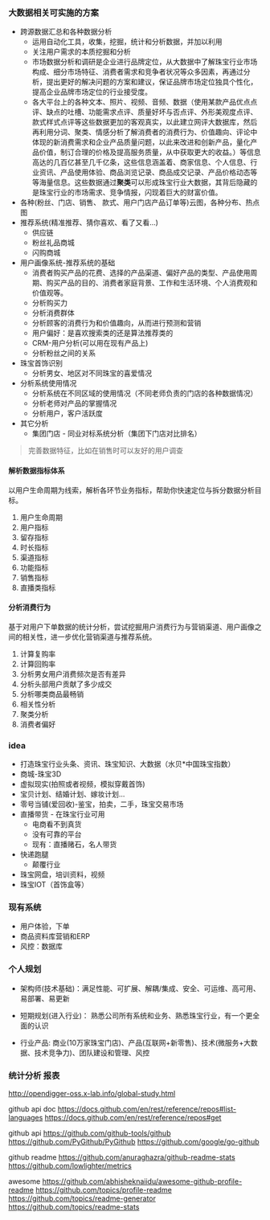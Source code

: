 
### 大数据相关可实施的方案
- 跨源数据汇总和各种数据分析
    - 运用自动化工具，收集，挖掘，统计和分析数据，并加以利用
    - 关注用户需求的本质挖掘和分析
    - 市场数据分析和调研是企业进行品牌定位，从大数据中了解珠宝行业市场构成、细分市场特征、消费者需求和竞争者状况等众多因素，再通过分析，提出更好的解决问题的方案和建议，保证品牌市场定位独具个性化，提高企业品牌市场定位的行业接受度。
    - 各大平台上的各种文本、照片、视频、音频、数据（使用某款产品优点点评、缺点的吐槽、功能需求点评、质量好坏与否点评、外形美观度点评、款式样式点评等这些数据更加的客观真实，以此建立网评大数据库，然后再利用分词、聚类、情感分析了解消费者的消费行为、价值趣向、评论中体现的新消费需求和企业产品质量问题，以此来改进和创新产品，量化产品价值，制订合理的价格及提高服务质量，从中获取更大的收益。）等信息高达的几百亿甚至几千亿条，这些信息涵盖着、商家信息、个人信息、行业资讯、产品使用体验、商品浏览记录、商品成交记录、产品价格动态等等海量信息。这些数据通过**聚类**可以形成珠宝行业大数据，其背后隐藏的是珠宝行业的市场需求、竞争情报，闪现着巨大的财富价值。
- 各种(粉丝、门店、销售、 款式、用户门店产品订单等)云图，各种分布、热点图
- 推荐系统(精准推荐、猜你喜欢、看了又看...)
    - 供应链
    - 粉丝礼品商城
    - 闪购商城
- 用户画像系统-推荐系统的基础
    - 消费者购买产品的花费、选择的产品渠道、偏好产品的类型、产品使用周期、购买产品的目的、消费者家庭背景、工作和生活环境、个人消费观和价值观等。
    - 分析购买力
    - 分析消费群体
    - 分析顾客的消费行为和价值趣向，从而进行预测和营销
    - 用户偏好：是喜欢搜索类的还是算法推荐类的
    - CRM-用户分析(可以用在现有产品上)
    - 分析粉丝之间的关系
- 珠宝首饰识别
    - 分析男女、地区对不同珠宝的喜爱情况
- 分析系统使用情况
    - 分析系统在不同区域的使用情况（不同老师负责的门店的各种数据情况）    
    - 分析老师对产品的掌握情况
    - 分析用户，客户活跃度
- 其它分析
    - 集团门店 - 同业对标系统分析（集团下门店对比排名）
> 完善数据特征，比如在销售时可以友好的用户调查

#### 解析数据指标体系
以用户生命周期为线索，解析各环节业务指标，帮助你快速定位与拆分数据分析目标。

1. 用户生命周期
2. 用户指标
3. 留存指标
4. 时长指标
5. 渠道指标
6. 功能指标
7. 销售指标
8. 直播类指标

#### 分析消费行为
基于对用户下单数据的统计分析，尝试挖掘用户消费行为与营销渠道、用户画像之间的相关性，进一步优化营销渠道与推荐系统。

1. 计算复购率
2. 计算回购率
3. 分析男女用户消费频次是否有差异
4. 分析头部用户贡献了多少成交
5. 分析哪类商品最畅销
6. 相关性分析
7. 聚类分析
8. 消费者偏好



### idea
- 打造珠宝行业头条、资讯、珠宝知识、大数据（水贝*中国珠宝指数）
- 商城-珠宝3D
- 虚拟现实(拍照或者视频，模拟穿戴首饰)
- 宝贝计划、结婚计划、嫁妆计划...
- 零号当铺(爱回收)-鉴宝，拍卖，二手，珠宝交易市场
- 直播带货 - 在珠宝行业可用
    - 电商看不到真货
    - 没有可靠的平台
    - 现有：直播赌石，名人带货
- 快递跑腿
    - 颠覆行业
- 珠宝网盘，培训资料，视频
- 珠宝IOT（首饰盒等）

### 现有系统
- 用户体验，下单
- 商品资料库营销和ERP
- 风控：数据库

### 个人规划
- 架构师(技术基础)：满足性能、可扩展、解耦/集成、安全、可运维、高可用、易部署、易更新

- 短期规划(进入行业)： 熟悉公司所有系统和业务、熟悉珠宝行业，有一个更全面的认识

- 行业产品: 商业(10万家珠宝门店)、产品(互联网+新零售)、技术(微服务+大数据、技术竞争力)、团队建设和管理、风控


### 统计分析 报表
http://opendigger-oss.x-lab.info/global-study.html

github api doc
https://docs.github.com/en/rest/reference/repos#list-languages
https://docs.github.com/en/rest/reference/repos#get

github api 
https://github.com/github-tools/github
https://github.com/PyGithub/PyGithub
https://github.com/google/go-github

github readme
https://github.com/anuraghazra/github-readme-stats
https://github.com/lowlighter/metrics

awesome
https://github.com/abhisheknaiidu/awesome-github-profile-readme
https://github.com/topics/profile-readme
https://github.com/topics/readme-generator
https://github.com/topics/readme-stats
